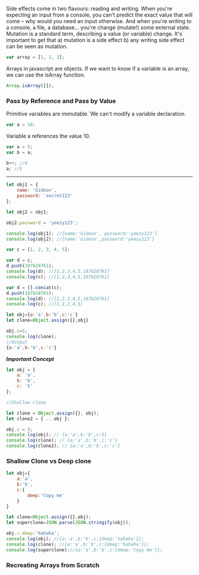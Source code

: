 Side effects come in two flavours: reading and writing. When you're expecting an input from a console, you can't predict the exact value that will come – why would you need an input otherwise. And when you're writing to a console, a file, a database... you're change (mutate!) some external state. Mutation is a standard term, describing a value (or variable) change. It's important to get that a) mutation is a side effect b) any writing side effect can be seen as mutation.

```javascript
var array = [1, 2, 3];
```

Arrays in javascript are objects. If we want to know
if a variable is an array, we can use the isArray function.

```javascript
Array.isArray([]);
```

### Pass by Reference and Pass by Value

Primitive variables are immutable.`We can't modify
a variable declaration.

```javascript
var a = 10;
```

Variable a references the value 10.

```javascript
var a = 5;
var b = a;

b++; //6
a; //5
```

---

```javascript
let obj1 = {
	name: 'Gideon',
	password: 'secret123'
};

let obj2 = obj1;

obj2.password = 'yeezy123';

console.log(obj1); //{name:'Gideon', password:'yeezy123'}
console.log(obj2); //{name:'Gideon',password:'yeezy123'}
```

```javascript
var c = [1, 2, 3, 4, 5];

var d = c;
d.push(187628761);
console.log(d); //[1,2,3,4,5,187628761]
console.log(c); //[1,2,3,4,5,187628761]

var d = [].concat(c);
d.push(187628761);
console.log(d); //[1,2,3,4,5,187628761]
console.log(c); //[1,2,3,4,5]
```

```javascript
let obj={a:'a',b:'b',c:'c'}
let clone=Object.assign({},obj}

obj.c=5;
console.log(clone);
//Output
{a:'a',b:'b',c:'c'}

```

**_Important Concept_**

```javascript
let obj = {
	a: 'a',
	b: 'b',
	c: '5'
};

//Shallow clone

let clone = Object.assign({}, obj);
let clone2 = { ...obj };

obj.c = 5;
console.log(obj); // {a:'a',b:'b',c:5}
console.log(clone); // {a:'a',b:'b',c:'c'}
console.log(clone2); // {a:'a',b:'b',c:'c'}
```

### Shallow Clone vs Deep clone

```javascript
let obj={
    a:'a',
    b:'b',
    c:{
        deep:'Copy me'
    }
}

let clone=Object.assign({},obj);
let superclone=JSON.parse(JSON.stringify(obj));

obj.c.deep:'hahaha';
console.log(obj); //{a:'a',b:'b',c:{deep:'hahaha'}};
console.log(clone); //{a:'a',b:'b',c:{deep:'hahaha'}};
console.log(superclone);//{a:'a',b:'b',c:{deep:'Copy me'}};
```


### Recreating Arrays from Scratch





